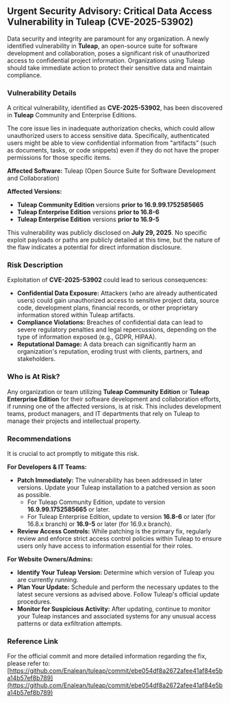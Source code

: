 ## Urgent Security Advisory: Critical Data Access Vulnerability in Tuleap (CVE-2025-53902)

Data security and integrity are paramount for any organization. A newly identified vulnerability in **Tuleap**, an open-source suite for software development and collaboration, poses a significant risk of unauthorized access to confidential project information. Organizations using Tuleap should take immediate action to protect their sensitive data and maintain compliance.

### Vulnerability Details

A critical vulnerability, identified as **CVE-2025-53902**, has been discovered in **Tuleap** Community and Enterprise Editions.

The core issue lies in inadequate authorization checks, which could allow unauthorized users to access sensitive data. Specifically, authenticated users might be able to view confidential information from "artifacts" (such as documents, tasks, or code snippets) even if they do not have the proper permissions for those specific items.

**Affected Software:** Tuleap (Open Source Suite for Software Development and Collaboration)

**Affected Versions:**
*   **Tuleap Community Edition** versions **prior to 16.9.99.1752585665**
*   **Tuleap Enterprise Edition** versions **prior to 16.8-6**
*   **Tuleap Enterprise Edition** versions **prior to 16.9-5**

This vulnerability was publicly disclosed on **July 29, 2025**. No specific exploit payloads or paths are publicly detailed at this time, but the nature of the flaw indicates a potential for direct information disclosure.

### Risk Description

Exploitation of **CVE-2025-53902** could lead to serious consequences:
*   **Confidential Data Exposure:** Attackers (who are already authenticated users) could gain unauthorized access to sensitive project data, source code, development plans, financial records, or other proprietary information stored within Tuleap artifacts.
*   **Compliance Violations:** Breaches of confidential data can lead to severe regulatory penalties and legal repercussions, depending on the type of information exposed (e.g., GDPR, HIPAA).
*   **Reputational Damage:** A data breach can significantly harm an organization's reputation, eroding trust with clients, partners, and stakeholders.

### Who is At Risk?

Any organization or team utilizing **Tuleap Community Edition** or **Tuleap Enterprise Edition** for their software development and collaboration efforts, if running one of the affected versions, is at risk. This includes development teams, product managers, and IT departments that rely on Tuleap to manage their projects and intellectual property.

### Recommendations

It is crucial to act promptly to mitigate this risk.

**For Developers & IT Teams:**
*   **Patch Immediately:** The vulnerability has been addressed in later versions. Update your Tuleap installation to a patched version as soon as possible.
    *   For Tuleap Community Edition, update to version **16.9.99.1752585665** or later.
    *   For Tuleap Enterprise Edition, update to version **16.8-6** or later (for 16.8.x branch) or **16.9-5** or later (for 16.9.x branch).
*   **Review Access Controls:** While patching is the primary fix, regularly review and enforce strict access control policies within Tuleap to ensure users only have access to information essential for their roles.

**For Website Owners/Admins:**
*   **Identify Your Tuleap Version:** Determine which version of Tuleap you are currently running.
*   **Plan Your Update:** Schedule and perform the necessary updates to the latest secure versions as advised above. Follow Tuleap's official update procedures.
*   **Monitor for Suspicious Activity:** After updating, continue to monitor your Tuleap instances and associated systems for any unusual access patterns or data exfiltration attempts.

### Reference Link

For the official commit and more detailed information regarding the fix, please refer to:
[https://github.com/Enalean/tuleap/commit/ebe054df8a2672afee41af84e5ba14b57ef8b789](https://github.com/Enalean/tuleap/commit/ebe054df8a2672afee41af84e5ba14b57ef8b789)